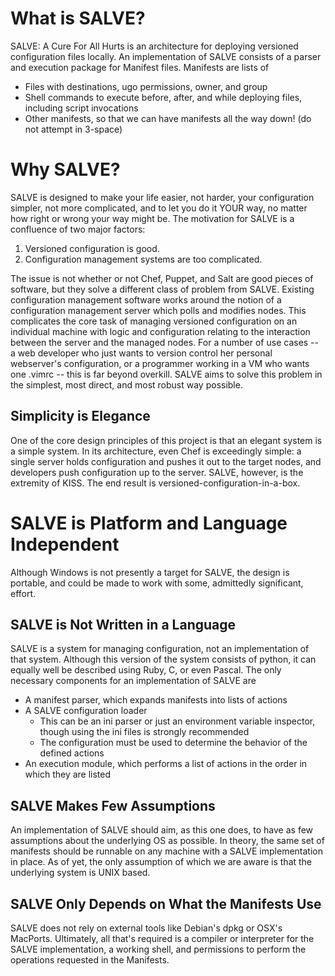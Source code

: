 What is SALVE?
==============
SALVE: A Cure For All Hurts is an architecture for deploying versioned configuration files locally.
An implementation of SALVE consists of a parser and execution package for Manifest files.
Manifests are lists of
 - Files with destinations, ugo permissions, owner, and group
 - Shell commands to execute before, after, and while deploying files, including script invocations
 - Other manifests, so that we can have manifests all the way down! (do not attempt in 3-space)

Why SALVE?
==========
SALVE is designed to make your life easier, not harder, your configuration simpler, not more complicated, and to let you do it YOUR way, no matter how right or wrong your way might be.
The motivation for SALVE is a confluence of two major factors:
1) Versioned configuration is good.
2) Configuration management systems are too complicated.

The issue is not whether or not Chef, Puppet, and Salt are good pieces of software, but they solve a different class of problem from SALVE.
Existing configuration management software works around the notion of a configuration management server which polls and modifies nodes.
This complicates the core task of managing versioned configuration on an individual machine with logic and configuration relating to the interaction between the server and the managed nodes.
For a number of use cases -- a web developer who just wants to version control her personal webserver's configuration, or a programmer working in a VM who wants one .vimrc -- this is far beyond overkill.
SALVE aims to solve this problem in the simplest, most direct, and most robust way possible.

Simplicity is Elegance
----------------------
One of the core design principles of this project is that an elegant system is a simple system.
In its architecture, even Chef is exceedingly simple: a single server holds configuration and pushes it out to the target nodes, and developers push configuration up to the server.
SALVE, however, is the extremity of KISS.
The end result is versioned-configuration-in-a-box.

SALVE is Platform and Language Independent
==========================================

Although Windows is not presently a target for SALVE, the design is portable, and could be made to work with some, admittedly significant, effort.

SALVE is Not Written in a Language
----------------------------------
SALVE is a system for managing configuration, not an implementation of that system.
Although this version of the system consists of python, it can equally well be described using Ruby, C, or even Pascal.
The only necessary components for an implementation of SALVE are
 - A manifest parser, which expands manifests into lists of actions
 - A SALVE configuration loader
   - This can be an ini parser or just an environment variable inspector, though using the ini files is strongly recommended
   - The configuration must be used to determine the behavior of the defined actions
 - An execution module, which performs a list of actions in the order in which they are listed

SALVE Makes Few Assumptions
---------------------------
An implementation of SALVE should aim, as this one does, to have as few assumptions about the underlying OS as possible.
In theory, the same set of manifests should be runnable on any machine with a SALVE implementation in place.
As of yet, the only assumption of which we are aware is that the underlying system is UNIX based.

SALVE Only Depends on What the Manifests Use
--------------------------------------------
SALVE does not rely on external tools like Debian's dpkg or OSX's MacPorts.
Ultimately, all that's required is a compiler or interpreter for the SALVE implementation, a working shell, and permissions to perform the operations requested in the Manifests.
